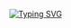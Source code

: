 [![Typing SVG](https://readme-typing-svg.demolab.com?font=Fira+Code&pause=1000&background=33333300&center=true&width=800&lines=I+love+coding+;keep+grinding)](https://git.io/typing-svg)

<!--
**antonio-backnotfront/antonio-backnotfront** is a ✨ _special_ ✨ repository because its `README.md` (this file) appears on your GitHub profile.

Here are some ideas to get you started:

- 🔭 I’m currently working on ...
- 🌱 I’m currently learning ...
- 👯 I’m looking to collaborate on ...
- 🤔 I’m looking for help with ...
- 💬 Ask me about ...
- 📫 How to reach me: ...
- 😄 Pronouns: ...
- ⚡ Fun fact: ...
-->
